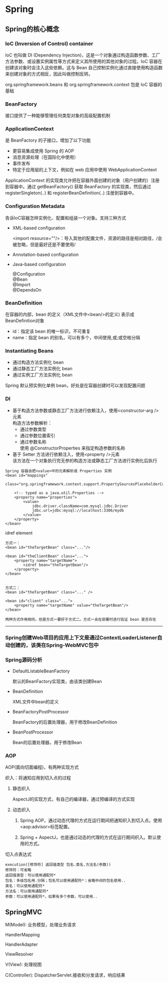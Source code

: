 # Spring

## Spring的核心概念
### IoC (Inversion of Control) container

IoC 也叫做 DI (Dependency Injection)，这是一个对象通过构造函数参数、工厂方法参数、或设置实例属性等方式来定义其所使用的其他对象的过程。IoC 容器在创建该对象时会注入这些依赖。这与 Bean 自己控制实例化通过直接使用构造函数来创建对象的方式相反，因此叫做控制反转。

org.springframework.beans 和 org.springframework.context 包是 IoC 容器的基础


### BeanFactory 
接口提供了一种能够管理任何类型对象的高级配置机制

### ApplicationContext 
是 BeanFactory 的子接口，增加了以下功能
- 更容易集成使用 Spring 的 AOP
- 消息资源处理（在国际化中使用）
- 事件发布
- 特定于应用层的上下文，例如在 web 应用中使用 WebApplicationContext

ApplicationContext 的实现类允许把在容器外面创建的对象（用户创建的）注册到容器中。通过 getBeanFactory() 获取 BeanFactory 的实现类，然后通过 registerSingleton(..) 和 registerBeanDefinition(..) 注册到容器中。

### Configuration Metadata

告诉IoC容器怎样实例化、配置和组装一个对象。支持三种方式

- XML-based configuration

    \<import resource=""\/\>：导入其他的配置文件，资源的路径是相对路径，\/会被忽略，但是最好还是不要使用\/

- Annotation-based configuration
- Java-based configuration  

    @Configuration  
    @Bean   
    @Import     
    @DependsOn

### BeanDefinition

在容器的内部，bean 的定义（XML文件中\<bean\/\>的定义) 表示成 BeanDefinition对象

- id：指定该 bean 的唯一标识，不可重复    
- name：指定 bean 的别名，可以有多个，中间使用,或;或空格分隔
    
### Instantiating Beans
- 通过构造方法实例化 bean
- 通过静态工厂方法实例化 bean
- 通过实例工厂方法实例化 bean

Spring 默认预实例化单例 bean，好处是在容器创建时可以发现配置问题

### DI
- 基于构造方法参数或静态工厂方法进行依赖注入，使用\<constructor-arg \/\>元素     
    构造方法参数解析：   
    - 通过参数类型
    - 通过参数位置索引
    - 通过参数名称  
        使用 @ConstructorProperties 来指定构造参数的名称
- 基于 Setter 方法进行依赖注入，使用\<property \/\>元素  
    该方法在一个对象执行完无参的构造方法或静态工厂方法进行实例化后执行


```
Spring 容器会把<value>中的元素解析成 Properties 实例
<bean id="mappings"
    class="org.springframework.context.support.PropertySourcesPlaceholderConfigurer">

    <!-- typed as a java.util.Properties -->
    <property name="properties">
        <value>
            jdbc.driver.className=com.mysql.jdbc.Driver
            jdbc.url=jdbc:mysql://localhost:3306/mydb
        </value>
    </property>
</bean>
```
idref element
```
方式一：
<bean id="theTargetBean" class="..."/>

<bean id="theClientBean" class="...">
    <property name="targetName">
        <idref bean="theTargetBean"/>
    </property>
</bean>


方式二：
<bean id="theTargetBean" class="..." />

<bean id="client" class="...">
    <property name="targetName" value="theTargetBean"/>
</bean>

两种方式作用相同，但是方式一要好于方式二。方式一会在部署时进行验证 bean 是否存在
```








- - -
### Spring创建Web项目的应用上下文是通过ContextLoaderListener自动创建的，该类在Spring-WebMVC包中

### Spring源码分析

- DefaultListableBeanFactory

    默认的BeanFactory实现类，由该类创建Bean

- BeanDefinition

    XML文件中bean的定义

- BeanFactoryPostProcessor

    BeanFactory的后置处理器，用于修改BeanDefinition

- BeanPostProcessor

    Bean的后置处理器，用于修改Bean

### AOP

AOP(面向切面编程)，有两种实现方式

织入：将通知应用到切入点的过程

1. 静态织入

    AspectJ的实现方式，有自己的编译器，通过预编译的方式实现

2. 动态织入

    1. Spring AOP，通过动态代理的方式在运行期间把通知织入到切入点。使用\<aop:advisor\>标签配置。

    2. Spring + AspectJ，也是通过动态的代理的方式在运行期间织入。默认使用的方式。

切入点表达式

    execution([修饰符] 返回值类型 包名.类名.方法名(参数))
    修饰符：可省略
    返回值类型：可以使用通配符*
    包名：多级包名用.分隔；包名可以使用通配符*；省略中间的包名使用..
    类名：可以使用通配符*
    方法名：可以使用通配符*
    参数：可以使用通配符*，如果有多个参数，可以使用..


## SpringMVC

M(Model): 业务模型，处理业务请求

HandlerMapping

HandlerAdapter

ViewResolver

V(View): 处理视图

C(Controller): DispatcherServlet.接收和分发请求，响应结果

